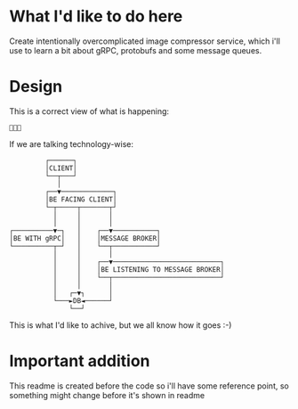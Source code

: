 # What I'd like to do here

Create intentionally overcomplicated image compressor service, which i'll use to learn a bit about gRPC, protobufs and some message queues.

# Design

This is a correct view of what is happening:

```👨‍💻💩```

If we are talking technology-wise:

```
         ┌──────┐                                     
         │CLIENT│                                     
         └──┬───┘                                     
            │                                         
         ┌──▼─────────────┐                           
         │BE FACING CLIENT│                           
         └─┬─────┬───────┬┘                           
           │     │       │                            
           │     │       │                            
┌──────────▼─┐   │    ┌──▼───────────┐                
│BE WITH gRPC│   │    │MESSAGE BROKER│                
└──────────┬─┘   │    └──┬───────────┘                
           │     │       │                            
           │     │    ┌──▼───────────────────────────┐
           │     │    │BE LISTENING TO MESSAGE BROKER│
           │     │    └──┬───────────────────────────┘
           │     │       │                            
           │   ┌─▼┐      │                            
           └───►DB◄──────┘                            
               └──┘                                   
```

This is what I'd like to achive, but we all know how it goes :-)

# Important addition

This readme is created before the code so i'll have some reference point, so something might change before it's shown in readme